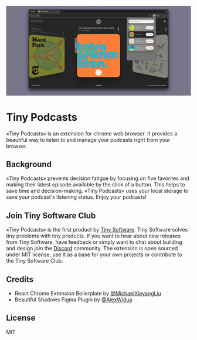 ![Title](src/assets/img/podcastspreview.png?raw=true "Title")

# Tiny Podcasts

«Tiny Podcasts» is an extension for chrome web browser. It provides a beautiful way to listen to and manage your podcasts right from your browser.

## Background

«Tiny Podcasts» prevents decision fatigue by focusing on five favorites and making their latest episode available by the click of a button. This helps to save time and decision-making. «Tiny Podcasts» uses your local storage to save your podcast's listening status. Enjoy your podcasts!

## Join Tiny Software Club

«Tiny Podcasts» is the first product by [Tiny Software](https://tinysoftware.club). Tiny Software solves tiny problems with tiny products. If you want to hear about new releases from Tiny Software, have feedback or simply want to chat about building and design join the [Discord](https://discord.gg/kMDJ9xHr) community. The extension is open sourced under MIT license, use it as a base for your own projects or contribute to the Tiny Software Club.

## Credits

- React Chrome Extension Boilerplate by [@MichaelXieyangLiu](https://github.com/lxieyang)
- Beautiful Shadows Figma Plugin by [@AlexWidua](https://github.com/alexwidua)

## License

MIT